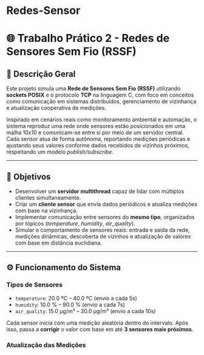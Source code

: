 # Redes-Sensor
# 🌐 Trabalho Prático 2 - Redes de Sensores Sem Fio (RSSF)

## 📘 Descrição Geral

Este projeto simula uma **Rede de Sensores Sem Fio (RSSF)** utilizando **sockets POSIX** e o protocolo **TCP** na linguagem C, com foco em conceitos como comunicação em sistemas distribuídos, gerenciamento de vizinhança e atualização cooperativa de medições.

Inspirado em cenários reais como monitoramento ambiental e automação, o sistema reproduz uma rede onde sensores estão posicionados em uma malha 10x10 e comunicam-se entre si por meio de um servidor central. Cada sensor atua de forma autônoma, reportando medições periódicas e ajustando seus valores conforme dados recebidos de vizinhos próximos, respeitando um modelo _publish/subscribe_.

---

## 🎯 Objetivos

- Desenvolver um **servidor multithread** capaz de lidar com múltiplos clientes simultaneamente.
- Criar um **cliente sensor** que envia dados periódicos e atualiza medições com base na vizinhança.
- Implementar comunicação entre sensores do **mesmo tipo**, organizados por tópicos (_temperature_, _humidity_, _air_quality_).
- Simular o comportamento de sensores reais: entrada e saída da rede, medições dinâmicas, descoberta de vizinhos e atualização de valores com base em distância euclidiana.

---

## ⚙️ Funcionamento do Sistema

### Tipos de Sensores
- `temperature`: 20.0 ºC – 40.0 ºC (envio a cada 5s)
- `humidity`: 10.0 % – 90.0 % (envio a cada 7s)
- `air_quality`: 15.0 μg/m³ – 30.0 μg/m³ (envio a cada 10s)

Cada sensor inicia com uma medição aleatória dentro do intervalo. Após isso, passa a **corrigir** o valor com base em até **3 sensores mais próximos**.

### Atualização das Medições
